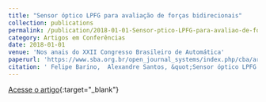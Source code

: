 ```yaml
---
title: "Sensor óptico LPFG para avaliação de forças bidirecionais"
collection: publications
permalink: /publication/2018-01-01-Sensor-ptico-LPFG-para-avaliao-de-foras-bidirecionais
category: Artigos em Conferências
date: 2018-01-01
venue: 'Nos anais do XXII Congresso Brasileiro de Automática'
paperurl: 'https://www.sba.org.br/open_journal_systems/index.php/cba/article/view/749/701'
citation: ' Felipe Barino,  Alexandre Santos, &quot;Sensor óptico LPFG para avaliação de forças bidirecionais.&quot; Nos anais do XXII Congresso Brasileiro de Automática, 2018.'
---
```

[Acesse o artigo](https://www.sba.org.br/open_journal_systems/index.php/cba/article/view/749/701){:target="_blank"}
